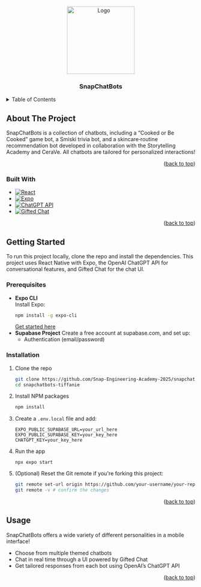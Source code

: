 <a id="readme-top"></a>

<!-- PROJECT LOGO -->
<br />
<div align="center">
  <a href="https://github.com/tiffanielim/SnapChatStarterForkable">
    <img src="https://static.vecteezy.com/system/resources/previews/018/930/704/non_2x/snapchat-logo-snapchat-icon-transparent-free-png.png" alt="Logo" width="180" height="180">
  </a>

<h3 align="center">SnapChatBots</h3>
</div>

<!-- TABLE OF CONTENTS -->
<details>
  <summary>Table of Contents</summary>
  <ol>
    <li>
      <a href="#about-the-project">About The Project</a>
      <ul>
        <li><a href="#built-with">Built With</a></li>
      </ul>
    </li>
    <li>
      <a href="#getting-started">Getting Started</a>
      <ul>
        <li><a href="#prerequisites">Prerequisites</a></li>
        <li><a href="#installation">Installation</a></li>
      </ul>
    </li>
    <li><a href="#usage">Usage</a></li>
  </ol>
</details>

<div align="left">
<!-- ABOUT THE PROJECT -->

## About The Project

SnapChatBots is a collection of chatbots, including a “Cooked or Be Cooked” game bot, a Smiski trivia bot, and a skincare‑routine recommendation bot developed in collaboration with the Storytelling Academy and CeraVe. All chatbots are tailored for personalized interactions!

<p align="right">(<a href="#readme-top">back to top</a>)</p>

### Built With 

- [![React][React-shield]][React-url]
- [![Expo][Expo-shield]][Expo-url]
- [![ChatGPT API][ChatGPT-shield]][ChatGPT-url]
- [![Gifted Chat][GiftedChat-shield]][GiftedChat-url]

<p align="right">(<a href="#readme-top">back to top</a>)</p>

<!-- GETTING STARTED -->

## Getting Started

To run this project locally, clone the repo and install the dependencies. This project uses React Native with Expo, the OpenAI ChatGPT API for conversational features, and Gifted Chat for the chat UI.

### Prerequisites

- **Expo CLI**  
  Install Expo:
  ```bash
  npm install -g expo-cli
  ```
  [Get started here](https://docs.expo.dev/get-started/installation/)
- **Supabase Project**
  Create a free account at supabase.com, and set up:
  - Authentication (email/password)

### Installation

1. Clone the repo
   ```sh
   git clone https://github.com/Snap-Engineering-Academy-2025/snapchatbots-tiffanie.git
   cd snapchatbots-tiffanie
   ```
2. Install NPM packages
   ```sh
   npm install
   ```
3. Create a `.env.local` file and add:
   ```env
   EXPO_PUBLIC_SUPABASE_URL=your_url_here
   EXPO_PUBLIC_SUPABASE_KEY=your_key_here
   CHATGPT_KEY=your_key_here
4. Run the app
   ```
   npx expo start
   ```
6. (Optional) Reset the Git remote if you're forking this project:
   ```sh
   git remote set-url origin https://github.com/your-username/your-repo.git
   git remote -v # confirm the changes
   ```

<p align="right">(<a href="#readme-top">back to top</a>)</p>

<!-- USAGE EXAMPLES -->

## Usage

SnapChatBots offers a wide variety of different personalities in a mobile interface!

- Choose from multiple themed chatbots
- Chat in real time through a UI powered by Gifted Chat
- Get tailored responses from each bot using OpenAI’s ChatGPT API

<p align="right">(<a href="#readme-top">back to top</a>)</p>

</div>

<!-- MARKDOWN LINKS & IMAGES -->
<!-- https://www.markdownguide.org/basic-syntax/#reference-style-links -->

[React-shield]: https://img.shields.io/badge/React-20232A?style=for-the-badge&logo=react&logoColor=61DAFB
[React-url]: https://reactjs.org/
[Expo-shield]: https://img.shields.io/badge/Expo-1B1F23?style=for-the-badge&logo=expo&logoColor=white
[Expo-url]: https://expo.dev/
[ChatGPT-shield]: https://img.shields.io/badge/ChatGPT_API-10a37f?style=for-the-badge&logo=openai&logoColor=white
[ChatGPT-url]: https://platform.openai.com/docs/api-reference
[GiftedChat-shield]: https://img.shields.io/badge/Gifted%20Chat-009688?style=for-the-badge
[GiftedChat-url]: https://github.com/FaridSafi/react-native-gifted-chat
